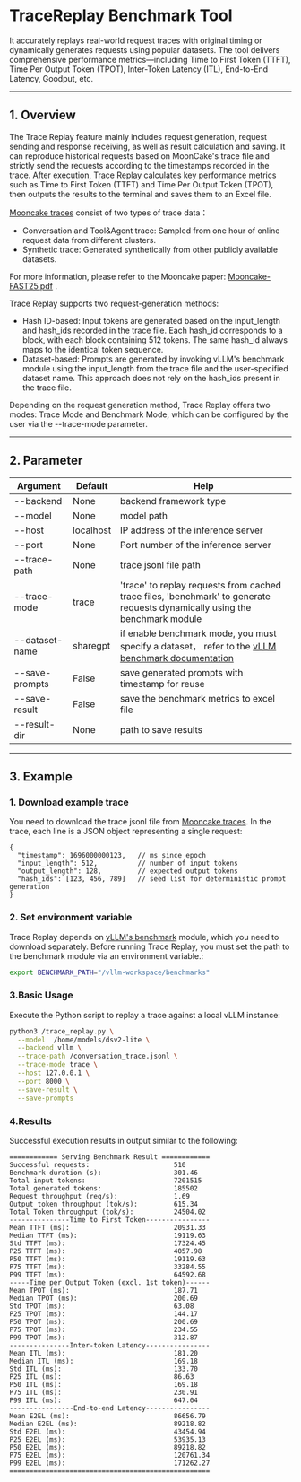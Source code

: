 # TraceReplay Benchmark Tool

It accurately replays real-world request traces with original timing or dynamically generates requests using popular datasets. The tool delivers comprehensive performance metrics—including Time to First Token (TTFT), Time Per Output Token (TPOT), Inter-Token Latency (ITL), End-to-End Latency, Goodput, etc.

---

## 1.  Overview

The Trace Replay feature mainly includes request generation, request sending and response receiving, as well as result calculation and saving. It can reproduce historical requests based on MoonCake's trace file and strictly send the requests according to the timestamps recorded in the trace. After execution, Trace Replay calculates key performance metrics such as Time to First Token (TTFT) and Time Per Output Token (TPOT), then outputs the results to the terminal and saves them to an Excel file.

[Mooncake traces](https://github.com/kvcache-ai/Mooncake/tree/main/FAST25-release/traces) consist of two types of trace data：
* Conversation and Tool&Agent trace: Sampled from one hour of online request data from different clusters.
* Synthetic trace: Generated synthetically from other publicly available datasets.
  
For more information, please refer to the Mooncake paper: [Mooncake-FAST25.pdf](https://github.com/kvcache-ai/Mooncake/blob/main/FAST25-release/Mooncake-FAST25.pdf) .

Trace Replay supports two request-generation methods:
* Hash ID-based: Input tokens are generated based on the input_length and hash_ids recorded in the trace file. Each hash_id corresponds to a block, with each block containing 512 tokens. The same hash_id always maps to the identical token sequence.
* Dataset-based: Prompts are generated by invoking vLLM's benchmark module using the input_length from the trace file and the user-specified dataset name. This approach does not rely on the hash_ids present in the trace file.

Depending on the request generation method, Trace Replay offers two modes: Trace Mode and Benchmark Mode, which can be configured by the user via the --trace-mode parameter.

---

## 2.  Parameter

| Argument | Default | Help |
|-----------|---------|---------|
| --backend  | None |  backend framework type |
| --model    | None |  model path    |
| --host| localhost |  IP address of the inference server     |
| --port     | None |  Port number of the inference server    |
| --trace-path   |  None  | trace jsonl file path  |
| --trace-mode   | trace   | 'trace' to replay requests from cached trace files, 'benchmark' to generate requests dynamically using the benchmark module   |
| --dataset-name | sharegpt | if enable benchmark mode, you must specify a dataset， refer to the [vLLM benchmark documentation](https://github.com/vllm-project/vllm/blob/releases/v0.9.1/benchmarks/README.md )|
| --save-prompts |  False  | save generated prompts with timestamp for reuse  |
| --save-result  | False | save the benchmark metrics to excel file |
| --result-dir | None | path to save results |

---

## 3.  Example

### 1. Download example trace

You need to download the trace jsonl file from [Mooncake traces](https://github.com/kvcache-ai/Mooncake/tree/main/FAST25-release/traces ). In the trace, each line is a JSON object representing a single request:

```
{
  "timestamp": 1696000000123,   // ms since epoch
  "input_length": 512,          // number of input tokens
  "output_length": 128,         // expected output tokens
  "hash_ids": [123, 456, 789]   // seed list for deterministic prompt generation
}
```

### 2. Set environment variable

Trace Replay depends on [vLLM's benchmark](https://github.com/vllm-project/vllm/tree/main/benchmarks) module, which you need to download separately. Before running Trace Replay, you must set the path to the benchmark module via an environment variable.:

```bash
export BENCHMARK_PATH="/vllm-workspace/benchmarks"
```

### 3.Basic Usage

Execute the Python script to replay a trace against a local vLLM instance:

```bash
python3 /trace_replay.py \
  --model  /home/models/dsv2-lite \
  --backend vllm \
  --trace-path /conversation_trace.jsonl \
  --trace-mode trace \
  --host 127.0.0.1 \
  --port 8000 \
  --save-result \
  --save-prompts
```

### 4.Results

Successful execution results in output similar to the following:

```
============ Serving Benchmark Result ============
Successful requests:                     510       
Benchmark duration (s):                  301.46    
Total input tokens:                      7201515   
Total generated tokens:                  185502    
Request throughput (req/s):              1.69      
Output token throughput (tok/s):         615.34    
Total Token throughput (tok/s):          24504.02  
---------------Time to First Token----------------
Mean TTFT (ms):                          20931.33  
Median TTFT (ms):                        19119.63  
Std TTFT (ms):                           17324.45  
P25 TTFT (ms):                           4057.98   
P50 TTFT (ms):                           19119.63  
P75 TTFT (ms):                           33284.55  
P99 TTFT (ms):                           64592.68  
-----Time per Output Token (excl. 1st token)------
Mean TPOT (ms):                          187.71    
Median TPOT (ms):                        200.69    
Std TPOT (ms):                           63.08     
P25 TPOT (ms):                           144.17    
P50 TPOT (ms):                           200.69    
P75 TPOT (ms):                           234.55    
P99 TPOT (ms):                           312.87    
---------------Inter-token Latency----------------
Mean ITL (ms):                           181.20    
Median ITL (ms):                         169.18    
Std ITL (ms):                            133.70    
P25 ITL (ms):                            86.63     
P50 ITL (ms):                            169.18    
P75 ITL (ms):                            230.91    
P99 ITL (ms):                            647.04    
----------------End-to-end Latency----------------
Mean E2EL (ms):                          86656.79  
Median E2EL (ms):                        89218.82  
Std E2EL (ms):                           43454.94  
P25 E2EL (ms):                           53935.13  
P50 E2EL (ms):                           89218.82  
P75 E2EL (ms):                           120761.34 
P99 E2EL (ms):                           171262.27 
==================================================
```

